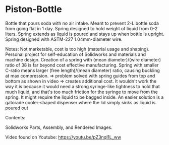 # Piston-Bottle
Bottle that pours soda with no air intake. Meant to prevent 2-L bottle soda from going flat in 1 day. 
Spring designed to hold weight of liquid from 0-2 liters. 
Spring extends as liquid is poured and stays up when bottle is upright. 
Spring designed with ASTM-227 1.04mm-diameter wire. 

Notes:
Not marketable, cost is too high (material usage and shaping). 
Personal project for self-education of Solidworks and materials and machine design. 
Creation of a spring with (mean diameter)/(wire diameter) ratio of 38 is far beyond cost effective manufacturing. 
Spring with smaller C-ratio means larger (free length)/(mean diameter) ratio, causing buckling at max compression. 
  => problem solved with spring guides from top and bottom as shown in video => creates additional cost. 
It wouldn't work the way it is because it would need a strong syringe-like tightness to hold that much liquid, and that's too much friction for the syringe to move from the spring. It might require the liquid to be bagged inside. An easier solution is a gatorade cooler-shaped dispenser where the lid simply sinks as liquid is poured out

Contents:

Solidworks Parts, Assembly, and Rendered Images.

Video found on Youtube: https://youtu.be/pZ3nql1L_ww


